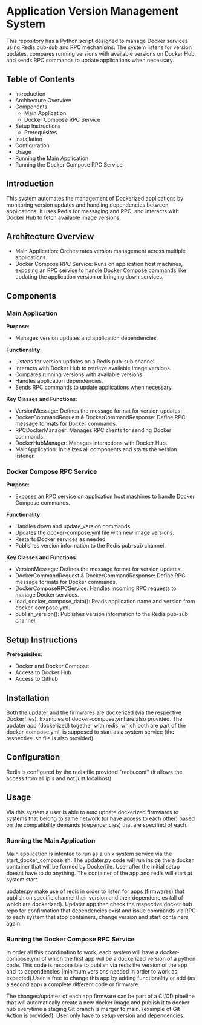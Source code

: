 # Application Version Management System

This repository has a Python script designed to manage Docker services using Redis pub-sub and RPC mechanisms. The system listens for version updates, compares running versions with available versions on Docker Hub, and sends RPC commands to update applications when necessary.

## Table of Contents

- Introduction
- Architecture Overview
- Components
  - Main Application
  - Docker Compose RPC Service
- Setup Instructions
  - Prerequisites
- Installation
- Configuration
- Usage
 - Running the Main Application
 - Running the Docker Compose RPC Service


## Introduction

This system automates the management of Dockerized applications by monitoring version updates and handling dependencies between applications. It uses Redis for messaging and RPC, and interacts with Docker Hub to fetch available image versions.

## Architecture Overview

- Main Application: Orchestrates version management across multiple applications.
- Docker Compose RPC Service: Runs on application host machines, exposing an RPC service to handle Docker Compose commands like updating the application version or bringing down services.

## Components
### Main Application

**Purpose**: 

- Manages version updates and application dependencies.

**Functionality**:

- Listens for version updates on a Redis pub-sub channel.
- Interacts with Docker Hub to retrieve available image versions.
- Compares running versions with available versions.
- Handles application dependencies.
- Sends RPC commands to update applications when necessary.

**Key Classes and Functions**:

- VersionMessage: Defines the message format for version updates.
- DockerCommandRequest & DockerCommandResponse: Define RPC message formats for Docker commands.
- RPCDockerManager: Manages RPC clients for sending Docker commands.
- DockerHubManager: Manages interactions with Docker Hub.
- MainApplication: Initializes all components and starts the version listener.

### Docker Compose RPC Service

**Purpose**:

- Exposes an RPC service on application host machines to handle Docker Compose commands.

**Functionality**:

- Handles down and update_version commands.
- Updates the docker-compose.yml file with new image versions.
- Restarts Docker services as needed.
- Publishes version information to the Redis pub-sub channel.

**Key Classes and Functions**:

- VersionMessage: Defines the message format for version updates.
- DockerCommandRequest & DockerCommandResponse: Define RPC message formats for Docker commands.
- DockerComposeRPCService: Handles incoming RPC requests to manage Docker services.
- load_docker_compose_data(): Reads application name and version from docker-compose.yml.
- publish_version(): Publishes version information to the Redis pub-sub channel.

## Setup Instructions
**Prerequisites**:

- Docker and Docker Compose
- Access to Docker Hub
- Access to Github

## Installation
Both the updater and the firmwares are dockerized (via the respective Dockerfiles). Examples of docker-compose.yml are also provided. 
The updater app (dockerized) together with redis, which both are part of the docker-compose.yml, is supposed to start as a system service (the respective .sh file is also provided).

## Configuration
Redis is configured by the redis file provided "redis.conf" (it allows the access from all ip's and not just localhost)

## Usage
Via this system a user is able to auto update dockerized firmwares to systems that belong to same network (or have access to each other) based on the compatibility demands (dependencies) that are specified of each.

### Running the Main Application
Main application is intented to run as a unix system service via the start_docker_compose.sh. The updater.py code will run inside the a docker container that will be formed by Dockerfile. User after the initial setup doesnt have to do anything. The container of the app and redis will start at system start.

updater.py make use of redis in order to listen for apps (firmwares) that publish on specific channel their version and their dependencies (all of which are dockerized). Updater app then check the respective docker hub repo for confirmation that dependencies exist and issue commands via RPC to each system that stop containers, change version and start containers again.

### Running the Docker Compose RPC Service

In order all this coordination to work, each system will have a docker-compose.yml of which the first app will be a dockerized version of a python code. This code is responsible to publish via redis the version of the app and its dependencies (minimum versions needed in order to work as expected).User is free to change this app by adding functionality or add (as a second app) a complete different code or firmware. 

The changes/updates of each app firmware can be part of a CI/CD pipeline that will automatically create a new docker image and publish it to docker hub everytime a staging Git branch is merger to main. (example of Git Action is provided). User only have to setup version and dependencies.
